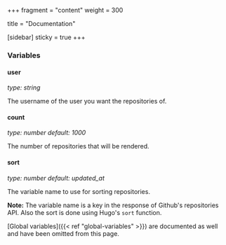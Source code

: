 +++
fragment = "content"
weight = 300

title = "Documentation"

[sidebar]
  sticky = true
+++

### Variables

#### user
*type: string*

The username of the user you want the repositories of.

#### count
*type: number*
*default: 1000*

The number of repositories that will be rendered.

#### sort
*type: number*
*default: updated_at*

The variable name to use for sorting repositories. 

**Note:** The variable name is a key in the response of Github's repositories API. Also the sort is done using Hugo's `sort` function.

[Global variables]({{< ref "global-variables" >}}) are documented as well and have been omitted from this page.
